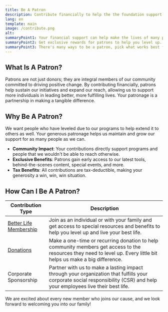 ```yaml
---
title: Be A Patron
description: Contribute financially to help the the foundation support more people to live a better life.
lang: en
template: main
image: /contribute.png
alt: 
summaryPoint1: Your financial support can help make the lives of many people better.
summaryPoint2: Get exclusive rewards for patrons to help you level up.
summaryPoint3: There's many ways to be a patron, pick what works best for you!
---
```


## What Is A Patron?

Patrons are not just donors; they are integral members of our community committed to driving positive change. By contributing financially, patrons help sustain our initiatives and expand our reach, allowing us to support more individuals in leading better, more fulfilling lives. Your patronage is a partnership in making a tangible difference.

## Why Be A Patron?

We want people who have leveled due to our programs to help extend it to others as well. Your generous patronage helps us maintain and grow our support for as many people as we can.

- **Community Impact**: Your contributions directly support programs and people that we wouldn't be able to reach otherwise.
- **Exclusive Benefits**: Patrons gain early access to our latest tools, behind-the-scenes content, special events, and more.
- **Tax Benefits**: All contributions are tax-deductible, making your generosity a win, win, win situation.

## How Can I Be A Patron?

| Contribution Type                 | Description                                      |
|-----------------------------------|--------------------------------------------------|
| [Better Life Membership](/make-positive-impact/contribute/be-a-patron/membership) | Join as an individual or with your family and get access to special resources and benefits to help you level up and live your best life. |
| [Donations](/make-positive-impact/contribute/be-a-patron/donate)                     | Make a one-time or recurring donation to help community members get access to the resources they need to level up. Every little bit helps us make a big difference. |
| Corporate Sponsorship | Partner with us to make a lasting impact through your organization that fulfills your corporate social responsibility (CSR) and help your employees live their best life. |

We are excited about every new member who joins our cause, and we look forward to welcoming you into our family!